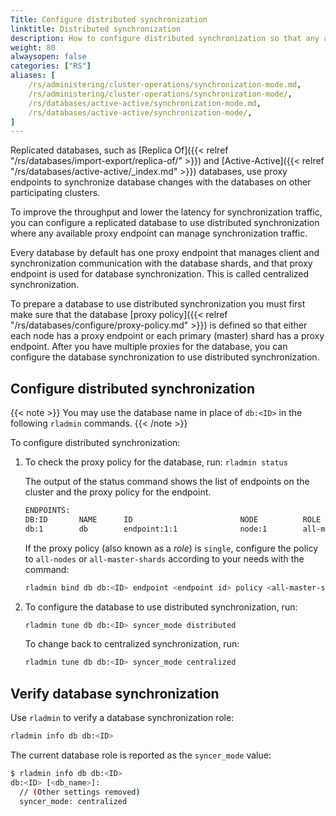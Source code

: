 ```yaml
---
Title: Configure distributed synchronization
linktitle: Distributed synchronization
description: How to configure distributed synchronization so that any available proxy endpoint can manage synchronization traffic. 
weight: 80
alwaysopen: false
categories: ["RS"]
aliases: [
    /rs/administering/cluster-operations/synchronization-mode.md,
    /rs/administering/cluster-operations/synchronization-mode/,
    /rs/databases/active-active/synchronization-mode.md,
    /rs/databases/active-active/synchronization-mode/,
]
---
```

Replicated databases, such as [Replica Of]({{< relref "/rs/databases/import-export/replica-of/" >}}) and [Active-Active]({{< relref "/rs/databases/active-active/_index.md" >}}) databases,
use proxy endpoints to synchronize database changes with the databases on other participating clusters.

To improve the throughput and lower the latency for synchronization traffic,
you can configure a replicated database to use distributed synchronization where any available proxy endpoint can manage synchronization traffic.

Every database by default has one proxy endpoint that manages client and synchronization communication with the database shards,
and that proxy endpoint is used for database synchronization.
This is called centralized synchronization.

To prepare a database to use distributed synchronization you must first make sure that the database [proxy policy]({{< relref "/rs/databases/configure/proxy-policy.md" >}})
is defined so that either each node has a proxy endpoint or each primary (master) shard has a proxy endpoint.
After you have multiple proxies for the database,
you can configure the database synchronization to use distributed synchronization.

## Configure distributed synchronization

{{< note >}}
You may use the database name in place of `db:<ID>` in the following `rladmin` commands.
{{< /note >}}

To configure distributed synchronization:

1. To check the proxy policy for the database, run: `rladmin status`

    The output of the status command shows the list of endpoints on the cluster and the proxy policy for the endpoint.

    ```sh
    ENDPOINTS:
    DB:ID       NAME      ID                        NODE          ROLE                                SSL
    db:1        db        endpoint:1:1              node:1        all-master-shards                   No
    ```

    If the proxy policy (also known as a _role_) is `single`, configure the policy to `all-nodes` or `all-master-shards` according to your needs with the command:

    ```sh
    rladmin bind db db:<ID> endpoint <endpoint id> policy <all-master-shards|all-nodes>
    ```

1. To configure the database to use distributed synchronization, run:

    ```sh
    rladmin tune db db:<ID> syncer_mode distributed
    ```

    To change back to centralized synchronization, run:

    ```sh
    rladmin tune db db:<ID> syncer_mode centralized
    ```

## Verify database synchronization

Use `rladmin` to verify a database synchronization role:

```sh
rladmin info db db:<ID>
```

The current database role is reported as the `syncer_mode` value:

```sh
$ rladmin info db db:<ID>     
db:<ID> [<db_name>]:
  // (Other settings removed) 
  syncer_mode: centralized
```
